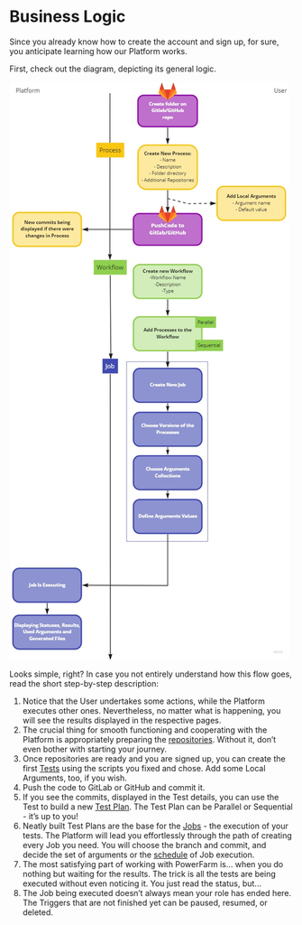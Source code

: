 # Business Logic

Since you already know how to create the account and sign up, for sure, you anticipate learning how our Platform works. 

First, check out the diagram, depicting its general logic. 

![BL](../../../assets/images/BasicFlow.jpg)

Looks simple, right? In case you not entirely understand how this flow goes, read the short step-by-step description:

1. Notice that the User undertakes some actions, while the Platform executes other ones. Nevertheless, no matter what is happening, you will see the results displayed in the respective pages. 
2. The crucial thing for smooth functioning and cooperating with the Platform is appropriately preparing the [repositories](../Settings/Repositories/Repositories.md). Without it, don’t even bother with starting your journey.
3. Once repositories are ready and you are signed up, you can create the first [Tests](../Tests) using the scripts you fixed and chose. Add some Local Arguments, too, if you wish.
4. Push the code to GitLab or GitHub and commit it. 
5. If you see the commits, displayed in the Test details, you can use the Test to build a new [Test Plan](). The Test Plan can be Parallel or Sequential - it’s up to you!
6. Neatly built Test Plans are the base for the [Jobs](../Jobs/Jobs.md) - the execution of your tests. The Platform will lead you effortlessly through the path of creating every Job you need. You will choose the branch and commit, and decide the set of arguments or the [schedule](../Schedule/Schedule.md) of Job execution. 
7. The most satisfying part of working with PowerFarm is… when you do nothing but waiting for the results. The trick is all the tests are being executed without even noticing it. You just read the status, but...
8. The Job being executed doesn’t always mean your role has ended here. The Triggers that are not finished yet can be paused, resumed, or deleted. 